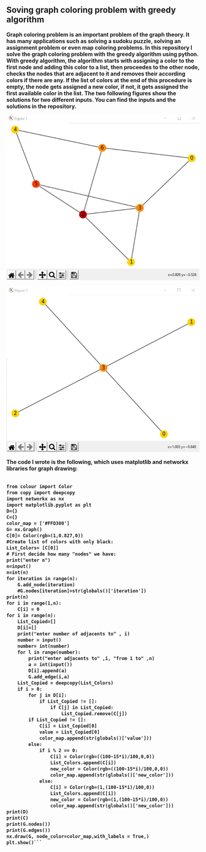 ## Soving graph coloring problem with greedy algorithm
<b>
Graph coloring problem is an important problem of the graph theory. It has many applications such as solving a sudoku puzzle, solving an assignment problem or even map coloring problems.
In this repository I solve the graph coloring problem with the greedy algorithm using python.
With greedy algorithm, the algorithm starts with assigning a color to the first node and adding this color to a list, then proceedes to the other node, checks the nodes that are adjacent to it and removes their according colors if there are any. <b>
<b> If the list of colors at the end of this procedure is empty, the node gets assigned a new color, if not, it gets assigned the first available color in the list.
The two following figures show the solutions for two different inputs. You can find the inputs and the solutions in the repository. <b>

![alt text](graphcoloring.jpg)

![alt text](graphcoloring2.jpg)

<b> The code I wrote is the following, which uses matplotlib and networkx libraries for graph drawing: <b>


```

from colour import Color
from copy import deepcopy
import networkx as nx
import matplotlib.pyplot as plt
D={}
C={}
color_map = ['#FFD300']
G= nx.Graph()
C[0]= Color(rgb=(1,0.827,0))
#Create list of colors with only black: 
List_Colors= [C[0]]
# First decide how many "nodes" we have: 
print("enter n")
n=input()
n=int(n)
for iteration in range(n):
	G.add_node(iteration)
	#G.nodes[iteration]=str(globals()['iteration'])
print(n)
for i in range(1,n):
	C[i] = 0 
for i in range(n):
	List_Copied=[]
	D[i]=[]
	print("enter number of adjacents to" , i)
	number = input()
	number= int(number)
	for l in range(number):
		print("enter adjacents to" ,i, "from 1 to" ,n)
		a = int(input())
		D[i].append(a)
		G.add_edge(i,a) 
	List_Copied = deepcopy(List_Colors)
	if i > 0:
		for j in D[i]:
			if List_Copied != []:
				if C[j] in List_Copied:
					List_Copied.remove(C[j])
		if List_Copied != []: 
			C[i] = List_Copied[0]
			value = List_Copied[0]
			color_map.append(str(globals()['value']))
		else:
			if i % 2 == 0: 
				C[i] = Color(rgb=((100-15*i)/100,0,0))
				List_Colors.append(C[i])
				new_color = Color(rgb=((100-15*i)/100,0,0))
				color_map.append(str(globals()['new_color']))
			else:
				C[i] = Color(rgb=(1,(100-15*i)/100,0))
				List_Colors.append(C[i])
				new_color = Color(rgb=(1,(100-15*i)/100,0))
				color_map.append(str(globals()['new_color']))
print(D)					
print(C)
print(G.nodes())
print(G.edges())
nx.draw(G, node_color=color_map,with_labels = True,)
plt.show()```


